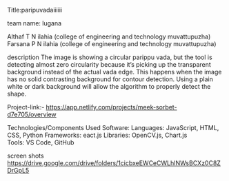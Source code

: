 Title:paripuvadaiiiiii

team name: lugana

Althaf T N ilahia (college of engineering and technology muvattupuzha)
Farsana P N ilahia (college of engineering and technology muvattupuzha)

description
The image is showing a circular parippu vada, but the tool is detecting almost zero circularity because it’s picking up the transparent background instead of the actual vada edge.
This happens when the image has no solid contrasting background for contour detection.
Using a plain white or dark background will allow the algorithm to properly detect the shape.

Project-link:-  https://app.netlify.com/projects/meek-sorbet-d7e705/overview

Technologies/Components Used
Software:
Languages: JavaScript, HTML, CSS, Python
Frameworks: eact.js
Libraries: OpenCV.js, Chart.js
Tools: VS Code, GitHub

screen shots
https://drive.google.com/drive/folders/1cicbxeEWCeCWLhINWsBCXz0C8ZDrGpL5
